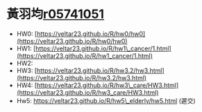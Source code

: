 # 黃羽均[r05741051](mailto:r05741051@ntu.edu.tw)

* HW0: [https://veltar23.github.io/R/hw0/hw0](https://veltar23.github.io/R/hw0/hw0)
* HW1: [https://veltar23.github.io/R/hw1\_cancer/1.html](https://veltar23.github.io/R/hw1_cancer/1.html)
* HW2:
* HW3: [https://veltar23.github.io/R/hw3.2/hw3.html](https://veltar23.github.io/R/hw3.2/hw3.html)
* HW4: [https://veltar23.github.io/R/hw3\_care/HW3.html](https://veltar23.github.io/R/hw3_care/HW3.html)
* Hw5: https://veltar23.github.io/R/hw5\_elderly/hw5.html \(遲交\)



